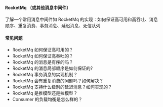 #### RocketMq （或其他消息中间件）

了解一个常用消息中间件如 RocketMq 的实现：如何保证高可用和高吞吐、消息顺序、重复消费、事务消息、延迟消息、死信队列

#### 常见问题

- RocketMq 如何保证高可用的？
- RocketMq 如何保证高吞吐的？
- RocketMq 的消息是有序的吗？
- RocketMq 的消息局部顺序是如何保证的?
- RocketMq 事务消息的实现机制？
- RocketMq 会有重复消费的问题吗？如何解决？
- RocketMq 支持什么级别的延迟消息？如何实现的？
- RocketMq 是推模型还是拉模型？
- Consumer 的负载均衡是怎么样的？